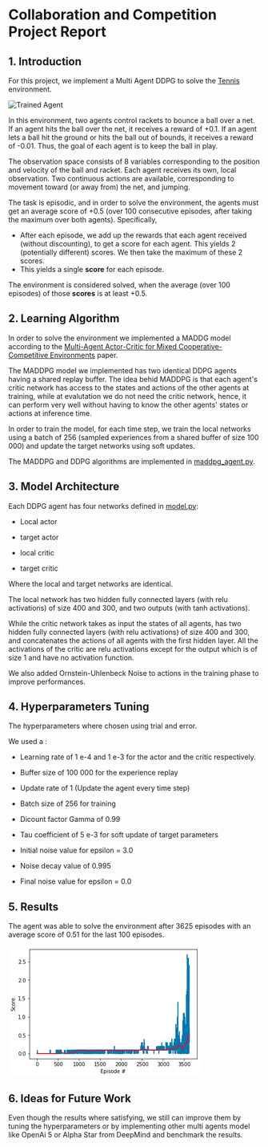 [//]: # (Image References)

[image1]: https://user-images.githubusercontent.com/10624937/42135623-e770e354-7d12-11e8-998d-29fc74429ca2.gif "Trained Agent"
[image2]: ./images/plot_of_rewards.png "plot of rewards"

# Collaboration and Competition Project Report

## 1. Introduction

For this project, we implement a Multi Agent DDPG to solve the [Tennis](https://github.com/Unity-Technologies/ml-agents/blob/master/docs/Learning-Environment-Examples.md#tennis) environment.

![Trained Agent][image1]

In this environment, two agents control rackets to bounce a ball over a net. If an agent hits the ball over the net, it receives a reward of +0.1.  If an agent lets a ball hit the ground or hits the ball out of bounds, it receives a reward of -0.01.  Thus, the goal of each agent is to keep the ball in play.

The observation space consists of 8 variables corresponding to the position and velocity of the ball and racket. Each agent receives its own, local observation.  Two continuous actions are available, corresponding to movement toward (or away from) the net, and jumping. 

The task is episodic, and in order to solve the environment, the agents must get an average score of +0.5 (over 100 consecutive episodes, after taking the maximum over both agents). Specifically,

- After each episode, we add up the rewards that each agent received (without discounting), to get a score for each agent. This yields 2 (potentially different) scores. We then take the maximum of these 2 scores.
- This yields a single **score** for each episode.

The environment is considered solved, when the average (over 100 episodes) of those **scores** is at least +0.5.

## 2. Learning Algorithm

In order to solve the environment we implemented a MADDG model according to the [Multi-Agent Actor-Critic for Mixed
Cooperative-Competitive Environments](https://arxiv.org/pdf/1706.02275.pdf) paper.

The MADDPG model we implemented has two identical DDPG agents having a shared replay buffer. The idea behid MADDPG is that each agent's critic network has access to the states and actions of the other agents at training, while at evalutation we do not need the critic network, hence, it can perform very well without having to know the other agents' states or actions at inference time.

In order to train the model, for each time step, we train the local networks using a batch of 256 (sampled experiences from a shared buffer of size 100 000) and update the target networks using soft updates.

The MADDPG and DDPG algorithms are implemented in [maddpg_agent.py](maddpg_agent.py).

## 3. Model Architecture

Each DDPG agent has four networks defined in [model.py](model.py):

- Local actor

- target actor

- local critic

- target critic

Where the local and target networks are identical.

The local network has two hidden fully connected layers (with relu activations) of size 400 and 300, and two outputs (with tanh activations).

While the critic network takes as input the states of all agents, has two hidden fully connected layers (with relu activations) of size 400 and 300, and concatenates the actions of all agents with the first hidden layer. All the activations of the critic are relu activations except for the output which is of size 1 and have no activation function.

We also added Ornstein-Uhlenbeck Noise to actions in the training phase to improve performances.

## 4. Hyperparameters Tuning

The hyperparameters where chosen using trial and error.

We used a :

- Learning rate of 1 e-4 and 1 e-3 for the actor and  the critic respectively.

- Buffer size of 100 000 for the experience replay

- Update rate of 1 (Update the agent every time step)

- Batch size of 256 for training

- Dicount factor Gamma of 0.99

- Tau coefficient of 5 e-3 for soft update of target parameters

- Initial noise value for epsilon = 3.0

- Noise decay value of 0.995

- Final noise value for epsilon = 0.0

## 5. Results

The agent was able to solve the environment after 3625 episodes with an average score of 0.51 for the last 100 episodes.

![plot of rewards][image2]

## 6. Ideas for Future Work

Even though the results where satisfying, we still can improve them by tuning the hyperparameters or by implementing other multi agents model like OpenAi 5 or Alpha Star from DeepMind and benchmark the results.
